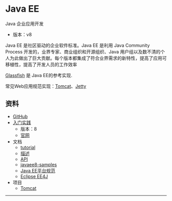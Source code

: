 #   Java EE

Java 企业应用开发

-   版本：v8

Java EE 是社区驱动的企业软件标准。Java EE 是利用 Java Community Process 开发的，业界专家、商业组织和开源组织、Java 用户组以及数不清的个人为此做出了巨大贡献。每个版本都集成了符合业界需求的新特性，提高了应用可移植性，提高了开发人员的工作效率

[Glassfish](https://javaee.github.io/glassfish/documentation) 是 Java EE的参考实现.

常见Web应用规范实现：[Tomcat](../../p1/tomcat/README.md)、[Jetty](http://www.eclipse.org/jetty/)


##  资料
-   [GitHub](https://javaee.github.io/)
-   [入门实践](action/README.md)
    -   版本：8
    -   [官网](https://www.oracle.com/technetwork/java/javaee/overview/index.html)
-   文档
    -   [tutorial](https://javaee.github.io/tutorial/)
    -   [描述](https://www.oracle.com/technetwork/java/javaee/tech/index.html)
    -   [API](https://javaee.github.io/javaee-spec/javadocs/)
    -   [javaee8-samples](https://github.com/javaee-samples/javaee8-samples)
    -   [Java EE平台规范](https://github.com/javaee/javaee-spec)
    -   [Eclipse EE4J](https://projects.eclipse.org/projects/ee4j)
-   项目
    -   [Tomcat](http://tomcat.apache.org/)


----
